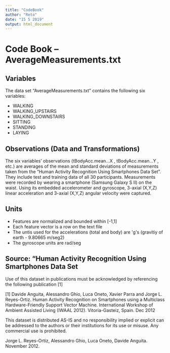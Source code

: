 ```yaml
---
title: "CodeBook"
author: "Reto"
date: "15 5 2019"
output: html_document
---
```


# Code Book – AverageMeasurements.txt

## Variables
The data set “AverageMeasurements.txt” contains the following six variables:  
- WALKING  
- WALKING_UPSTAIRS  
- WALKING_DOWNSTAIRS  
- SITTING  
- STANDING  
- LAYING  

## Observations (Data and Transformations)   
The six variables’ observations (tBodyAcc.mean...X , tBodyAcc.mean...Y , etc.) are averages of the mean and standard deviations of measurements taken from the “Human Activity Recognition Using Smartphones Data Set”. They include test and training data of all 30 participants. Measurements were recorded by wearing a smartphone (Samsung Galaxy S II) on the waist. Using its embedded accelerometer and gyroscope, 3-axial (X,Y,Z) linear acceleration and 3-axial (X,Y,Z) angular velocity were captured.

## Units
- Features are normalized and bounded within [-1,1]
- Each feature vector is a row on the text file
- The untis used for the accelerations (total and body) are 'g's (gravitiy of earth - 9.80665 m/seg2)
- The gyroscope units are rad/seg

## Source: “Human Activity Recognition Using Smartphones Data Set  

Use of this dataset in publications must be acknowledged by referencing the following publication [1] 

[1] Davide Anguita, Alessandro Ghio, Luca Oneto, Xavier Parra and Jorge L. Reyes-Ortiz. Human Activity Recognition on Smartphones using a Multiclass Hardware-Friendly Support Vector Machine. International Workshop of Ambient Assisted Living (IWAAL 2012). Vitoria-Gasteiz, Spain. Dec 2012

This dataset is distributed AS-IS and no responsibility implied or explicit can be addressed to the authors or their institutions for its use or misuse. Any commercial use is prohibited.

Jorge L. Reyes-Ortiz, Alessandro Ghio, Luca Oneto, Davide Anguita. November 2012.
